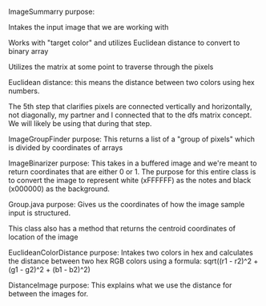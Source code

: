 ImageSummarry purpose: 

Intakes the input image that we are working with

Works with "target color" and utilizes Euclidean distance to convert to binary array

Utilizes the matrix at some point to traverse through the pixels

Euclidean distance: this means the distance between two colors using hex numbers. 

The 5th step that clarifies pixels are connected vertically and horizontally, not diagonally, my partner and I connected that to the dfs matrix concept. We will likely be using that during that step.


ImageGroupFinder purpose: 
This returns a list of a "group of pixels" which is divided by coordinates of arrays 

ImageBinarizer purpose:
This takes in a buffered image and we're meant to return coordinates that are either 0 or 1. The purpose for this entire class is to convert the image to represent white (xFFFFFF) as the notes and black (x000000) as the background.

Group.java purpose: 
Gives us the coordinates of how the image sample input is structured.  

This class also has a method that returns the centroid coordinates of location of the image

EuclideanColorDistance purpose: 
Intakes two colors in hex and calculates the distance between two hex RGB colors using a formula:
sqrt((r1 - r2)^2 + (g1 - g2)^2 + (b1 - b2)^2)

DistanceImage purpose:
This explains what we use the distance for between the images for. 